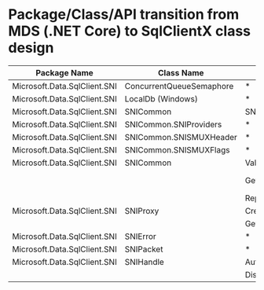 # Package/Class/API transition from MDS (.NET Core) to SqlClientX class design

| Package Name | Class Name | Method / API | New Package | New Class Name | New Method / API |
| --- | --- | --- | --- | --- | --- |
| Microsoft.Data.SqlClient.SNI | ConcurrentQueueSemaphore | * | <span style="color:green">Microsoft.Data.SqlClientX.Net.Types</span> | ConcurrentQueueSemaphore | * |
| Microsoft.Data.SqlClient.SNI | LocalDb (Windows) | * |  |  | * |
| Microsoft.Data.SqlClient.SNI | SNICommon | SNIAsyncCallback | <span style="color:green">Microsoft.Data.SqlClientX.Net.Helpers</span> | <span style="color:green">Common</span> | <span style="color:green">TdsAsyncCallback</span> |
| Microsoft.Data.SqlClient.SNI | SNICommon.SNIProviders | * | <span style="color:green">Microsoft.Data.SqlClientX.Net.Types</span> | <span style="color:green">Providers</span> | * |
| Microsoft.Data.SqlClient.SNI | SNICommon.SNISMUXHeader | * | <span style="color:green">Microsoft.Data.SqlClientX.Net.Types</span> | <span style="color:green">SmuxHeader</span> | * |
| Microsoft.Data.SqlClient.SNI | SNICommon.SNISMUXFlags | * | <span style="color:green">Microsoft.Data.SqlClientX.Net.Types</span> | <span style="color:green">SmuxFlags</span> | * |
| Microsoft.Data.SqlClient.SNI | SNICommon | ValidateSslServerCertificate | <span style="color:green">Microsoft.Data.SqlClientX.Net.Helpers</span> | <span style="color:green">Util</span> | ValidateSslServerCertificate |
|  |  | GetDnsIpAddresses | <span style="color:green">Microsoft.Data.SqlClientX.Net.Helpers</span> | <span style="color:green">Util</span> | GetDnsIpAddressesAsync <span style="color:red">*</span> |
|  |  | ReportSNIError | <span style="color:green">Microsoft.Data.SqlClientX.Net.Helpers</span> | <span style="color:green">Util</span> | ReportSNIError |
| Microsoft.Data.SqlClient.SNI | SNIProxy | CreateConnectionHandle | <span style="color:green">Microsoft.Data.SqlClientX.Net.Helpers</span> | <span style="color:green">Util</span> | <span style="color:green">CreateMessenger</span> |
|  |  | GetLastError | <span style="color:green">Microsoft.Data.SqlClientX.Net.Helpers</span> | <span style="color:green">Util</span> | GetLastError |
| Microsoft.Data.SqlClient.SNI | SNIError | * | <span style="color:green">Microsoft.Data.SqlClientX.Net.Types</span> | <span style="color:green">SqlNetworkError</span> | * |
| Microsoft.Data.SqlClient.SNI | SNIPacket | * | <span style="color:green">Microsoft.Data.SqlClientX.Net.Types</span> | <span style="color:green">Packet</span> | * |
| Microsoft.Data.SqlClient.SNI | SNIHandle | AuthenticateAsClientAsync | <span style="color:green">Microsoft.Data.SqlClientX.Net</span> | <span style="color:green">AuthenticateAsClientAsync</span> | * |
|  |  | Dispose | <span style="color:green">Microsoft.Data.SqlClientX.Net</span> | <span style="color:green">Packet</span> | * |
